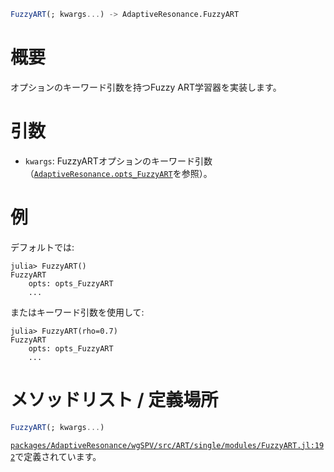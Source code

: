 ```julia
FuzzyART(; kwargs...) -> AdaptiveResonance.FuzzyART

```

# 概要

オプションのキーワード引数を持つFuzzy ART学習器を実装します。

# 引数

  * `kwargs`: FuzzyARTオプションのキーワード引数（[`AdaptiveResonance.opts_FuzzyART`](@ref)を参照）。

# 例

デフォルトでは:

```julia-repl
julia> FuzzyART()
FuzzyART
    opts: opts_FuzzyART
    ...
```

またはキーワード引数を使用して:

```julia-repl
julia> FuzzyART(rho=0.7)
FuzzyART
    opts: opts_FuzzyART
    ...
```

# メソッドリスト / 定義場所

```julia
FuzzyART(; kwargs...)
```

[`packages/AdaptiveResonance/wgSPV/src/ART/single/modules/FuzzyART.jl:192`](file:///home/terasaki/.julia/packages/AdaptiveResonance/wgSPV/src/ART/single/modules/FuzzyART.jl)で定義されています。
